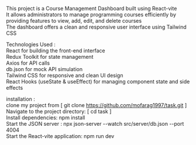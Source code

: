 This project is a Course Management Dashboard built using React-vite\
It allows administrators to manage programming courses efficiently by providing features to view, add, edit, and delete courses\
The dashboard offers a clean and responsive user interface using Tailwind CSS

Technologies Used :\
React for building the front-end interface\
Redux Toolkit for state management\
Axios for API calls\
db.json for mock API simulation\
Tailwind CSS for responsive and clean UI design\
React Hooks (useState & useEffect) for managing component state and side effects

installation :\
clone my project from [ git clone https://github.com/mofarag1997/task.git ]\
Navigate to the project directory: [ cd task ]\
Install dependencies: npm install\
Start the JSON server : npx json-server --watch src/server/db.json --port 4004\
Start the React-vite application: npm run dev
